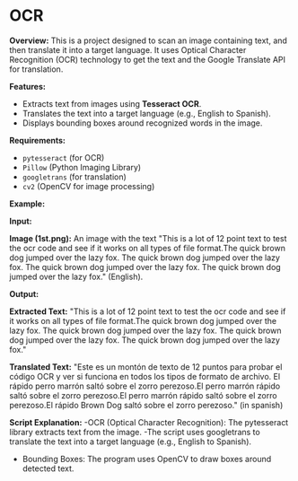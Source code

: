 # OCR
**Overview:**
This is a project designed to scan an image containing text, and then translate it into a target language. It uses Optical Character Recognition (OCR) technology to get the text and the Google Translate API for translation.


**Features:**
   - Extracts text from images using **Tesseract OCR**.
- Translates the text into a target language (e.g., English to Spanish).
- Displays bounding boxes around recognized words in the image.


**Requirements:**
  - `pytesseract` (for OCR)
- `Pillow` (Python Imaging Library)
- `googletrans` (for translation)
- `cv2` (OpenCV for image processing)

**Example:**

**Input:**

**Image (1st.png):** An image with the text "This is a lot of 12 point text to test the ocr code and see if it works on all types of file format.The quick brown dog jumped over the lazy fox. The quick brown dog jumped over the lazy fox. The quick brown dog jumped over the lazy fox. The quick brown dog jumped over the lazy fox." (English).

**Output:**

**Extracted Text:**
"This is a lot of 12 point text to test the ocr code and see if it works on all types of file format.The quick brown dog jumped over the lazy fox. The quick brown dog jumped over the lazy fox. The quick brown dog jumped over the lazy fox. The quick brown dog jumped over the lazy fox."

**Translated Text:**
"Este es un montón de texto de 12 puntos para probar el código OCR y ver si funciona en todos los tipos de formato de archivo. El rápido perro marrón saltó sobre el zorro perezoso.El perro marrón rápido saltó sobre el zorro perezoso.El perro marrón rápido saltó sobre el zorro perezoso.El rápido Brown Dog saltó sobre el zorro perezoso." (in spanish)

**Script Explanation:**
   -OCR (Optical Character Recognition): The pytesseract library extracts text from the image.
   -The script uses googletrans to translate the text into a target language (e.g., English to Spanish).
  - Bounding Boxes: The program uses OpenCV to draw boxes around detected text.




